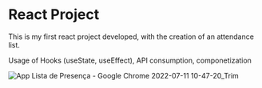 # React Project

This is my first react project developed, with the creation of an attendance list.

Usage of Hooks (useState, useEffect), API consumption, componetization



![App Lista de Presença - Google Chrome 2022-07-11 10-47-20_Trim](https://user-images.githubusercontent.com/104785776/178279460-129b5c7f-2524-408e-af7c-dfa517d0c8f2.gif)


